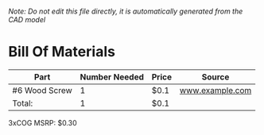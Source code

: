 ###### Note: Do not edit this file directly, it is automatically generated from the CAD model 
# Bill Of Materials 
 |Part|Number Needed|Price|Source| 
 |----|----------|-----|-----|
|#6 Wood Screw|1|$0.1|www.example.com|
|Total: |1|$0.1| |

 3xCOG MSRP: $0.30